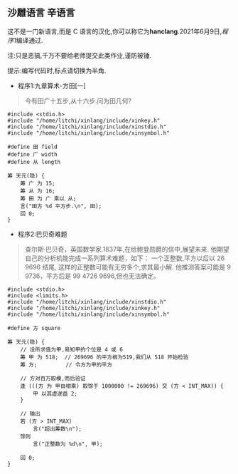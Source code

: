 ## 沙雕语言 辛语言

这不是一门新语言,而是 C 语言的汉化,你可以称它为**hanclang**.2021年6月9日,*程序1*编译通过.

注:只是恶搞,千万不要给老师提交此类作业,谨防被锤.

提示:编写代码时,标点请切换为半角.

- 程序1:九章算术-方田[一]

> 今有田广十五步,从十六步.问为田几何?

```
#include <stdio.h>
#include "/home/litchi/xinlang/include/xinkey.h"
#include "/home/litchi/xinlang/include/xinstdio.h"
#include "/home/litchi/xinlang/include/xinsymbol.h"

#define 田 field
#define 广 width
#define 从 length

筹 天元(隐) {
	筹 广 为 15;
	筹 从 为 16;
	筹 田 为 广 乘以 从;
	言("田方 %d 平方步.\n", 田);
	回 0;
}
```
- 程序2:巴贝奇难题

> 查尔斯·巴贝奇，英国数学家.1837年,在给鲍登勋爵的信中,展望未来.
> 他期望自己的分析机能完成一系列算术难题，如下：
> 一个正整数,平方以后以 26 9696 结尾,
> 这样的正整数可能有无穷多个,求其最小解.
> 他推测答案可能是 9 9736，平方后是 99 4726 9696,但也无法确定。

```
#include <stdio.h>
#include <limits.h>
#include "/home/litchi/xinlang/include/xinstdio.h"
#include "/home/litchi/xinlang/include/xinkey.h"
#include "/home/litchi/xinlang/include/xinsymbol.h"

#define 方 square

筹 天元(隐) {
    // 设所求值为甲,易知甲的个位是 4 或 6
	筹 甲 为 518; 	// 269696 的平方根为519,我们从 518 开始检验
	筹 方;         // 令方为甲的平方
 
	// 方对百万取模,而后验证
	逢 (((方 为 甲自相乘) 取馀于 1000000 != 269696) 交 (方 < INT_MAX)) {
		甲 以其虚遂益 2;
	}
 
    // 输出
	若 (方 > INT_MAX)
	    言("超出筹数\n");
	馀则		   
	    言("正整数为 %d\n", 甲);

	回 0;
}
```


